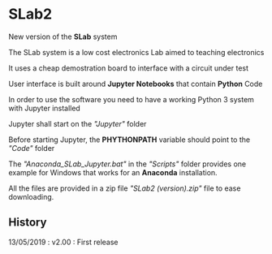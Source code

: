 # SLab2

New version of the **SLab** system

The SLab system is a low cost electronics Lab aimed to teaching electronics

It uses a cheap demostration board to interface with a circuit under test

User interface is built around **Jupyter Notebooks** that contain **Python** Code

In order to use the software you need to have a working Python 3 system with Jupyter installed

Jupyter shall start on the *"Jupyter"* folder

Before starting Jupyter, the **PHYTHONPATH** variable should point to the *"Code"* folder

The *"Anaconda_SLab_Jupyter.bat"* in the *"Scripts"* folder provides one example for Windows that works for an **Anaconda** installation. 

All the files are provided in a zip file *"SLab2 (version).zip"* file to ease downloading.

## History

13/05/2019 : v2.00 : First release

